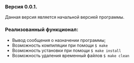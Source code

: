### Версия 0.0.1.

Данная версия является начальной версией программы.

### Реализованный функционал:
* Вывод сообщения о назначении программы;
* Возможность компиляции при помощи `$ make`
* Возможность установки при помощи `$ make install`
* Возможность удаления временный файлов `$ make clean`